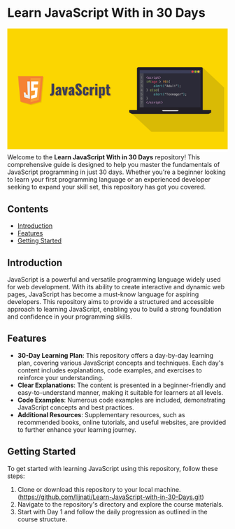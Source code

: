  # Learn JavaScript With in 30 Days
![JavaScript](assets/javascript.png)
Welcome to the **Learn JavaScript With in 30 Days** repository! This comprehensive guide is designed to help you master the fundamentals of JavaScript programming in just 30 days. Whether you're a beginner looking to learn your first programming language or an experienced developer seeking to expand your skill set, this repository has got you covered.

## Contents
- [Introduction](#introduction)
- [Features](#features)
- [Getting Started](#getting-started)

## Introduction
JavaScript is a powerful and versatile programming language widely used for web development. With its ability to create interactive and dynamic web pages, JavaScript has become a must-know language for aspiring developers. This repository aims to provide a structured and accessible approach to learning JavaScript, enabling you to build a strong foundation and confidence in your programming skills.

## Features
- **30-Day Learning Plan**: This repository offers a day-by-day learning plan, covering various JavaScript concepts and techniques. Each day's content includes explanations, code examples, and exercises to reinforce your understanding.
- **Clear Explanations**: The content is presented in a beginner-friendly and easy-to-understand manner, making it suitable for learners at all levels.
- **Code Examples**: Numerous code examples are included, demonstrating JavaScript concepts and best practices.
- **Additional Resources**: Supplementary resources, such as recommended books, online tutorials, and useful websites, are provided to further enhance your learning journey.

## Getting Started
To get started with learning JavaScript using this repository, follow these steps:
1. Clone or download this repository to your local machine.(https://github.com/lijnati/Learn-JavaScript-with-in-30-Days.git)
2. Navigate to the repository's directory and explore the course materials.
3. Start with Day 1 and follow the daily progression as outlined in the course structure.

